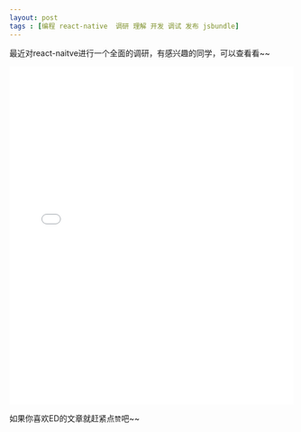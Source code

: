 ```yaml
---
layout: post
tags : [编程 react-native  调研 理解 开发 调试 发布 jsbundle]
---
```


最近对react-naitve进行一个全面的调研，有感兴趣的同学，可以查看看~~

<iframe src="/assets/files/React-NativeforIOS.pdf" style="width:100%; height:600px;" frameborder="0"></iframe> 

如果你喜欢ED的文章就赶紧点`赞`吧~~


